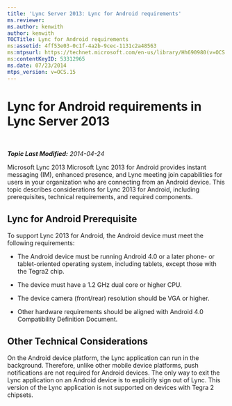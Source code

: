 ```yaml
---
title: 'Lync Server 2013: Lync for Android requirements'
ms.reviewer: 
ms.author: kenwith
author: kenwith
TOCTitle: Lync for Android requirements
ms:assetid: 4ff53e03-0c1f-4a2b-9cec-1131c2a48563
ms:mtpsurl: https://technet.microsoft.com/en-us/library/Hh690980(v=OCS.15)
ms:contentKeyID: 53312965
ms.date: 07/23/2014
mtps_version: v=OCS.15
---
```


<div data-xmlns="http://www.w3.org/1999/xhtml">

<div class="topic" data-xmlns="http://www.w3.org/1999/xhtml" data-msxsl="urn:schemas-microsoft-com:xslt" data-cs="http://msdn.microsoft.com/en-us/">

<div data-asp="http://msdn2.microsoft.com/asp">

# Lync for Android requirements in Lync Server 2013

</div>

<div id="mainSection">

<div id="mainBody">

<span> </span>

_**Topic Last Modified:** 2014-04-24_

Microsoft Lync 2013 Microsoft Lync 2013 for Android provides instant messaging (IM), enhanced presence, and Lync meeting join capabilities for users in your organization who are connecting from an Android device. This topic describes considerations for Lync 2013 for Android, including prerequisites, technical requirements, and required components.

<div>

## Lync for Android Prerequisite

To support Lync 2013 for Android, the Android device must meet the following requirements:

  - The Android device must be running Android 4.0 or a later phone- or tablet-oriented operating system, including tablets, except those with the Tegra2 chip.

  - The device must have a 1.2 GHz dual core or higher CPU.

  - The device camera (front/rear) resolution should be VGA or higher.

  - Other hardware requirements should be aligned with Android 4.0 Compatibility Definition Document.

</div>

<div>

## Other Technical Considerations

On the Android device platform, the Lync application can run in the background. Therefore, unlike other mobile device platforms, push notifications are not required for Android devices. The only way to exit the Lync application on an Android device is to explicitly sign out of Lync. This version of the Lync application is not supported on devices with Tegra 2 chipsets.

</div>

</div>

<span> </span>

</div>

</div>

</div>

